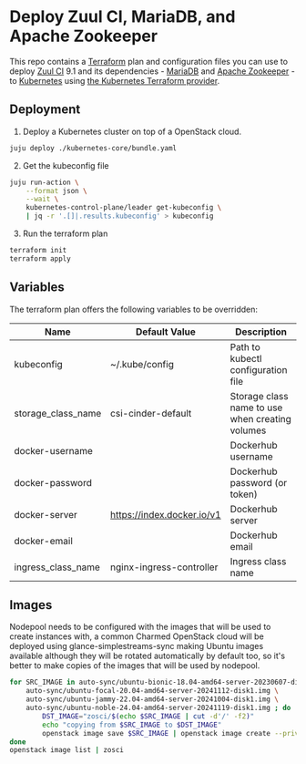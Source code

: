 # Deploy Zuul CI, MariaDB, and Apache Zookeeper

This repo contains a [Terraform](https://www.terraform.io) plan and
configuration files you can use to deploy [Zuul CI](zuul-ci.org/) 9.1 and its
dependencies - [MariaDB](https://mariadb.com) and [Apache
Zookeeper](https://zookeeper.apache.org/) - to
[Kubernetes](https://kubernetes.io) using [the Kubernetes Terraform
provider](https://registry.terraform.io/providers/hashicorp/kubernetes/latest).


## Deployment


1. Deploy a Kubernetes cluster on top of a OpenStack cloud.

``` bash
juju deploy ./kubernetes-core/bundle.yaml
```

2. Get the kubeconfig file

``` bash
juju run-action \
    --format json \
    --wait \
    kubernetes-control-plane/leader get-kubeconfig \
    | jq -r '.[]|.results.kubeconfig' > kubeconfig

```

3. Run the terraform plan
``` bash
terraform init
terraform apply
```

## Variables

The terraform plan offers the following variables to be overridden:

| Name               | Default Value              | Description                                     |
|--------------------|----------------------------|-------------------------------------------------|
| kubeconfig         | ~/.kube/config             | Path to kubectl configuration file              |
| storage_class_name | csi-cinder-default         | Storage class name to use when creating volumes |
| docker-username    |                            | Dockerhub username                              |
| docker-password    |                            | Dockerhub password (or token)                   |
| docker-server      | https://index.docker.io/v1 | Dockerhub server                                |
| docker-email       |                            | Dockerhub email                                 |
| ingress_class_name | nginx-ingress-controller   | Ingress class name                              |


## Images

Nodepool needs to be configured with the images that will be used to create
instances with, a common Charmed OpenStack cloud will be deployed using
glance-simplestreams-sync making Ubuntu images available although they will be
rotated automatically by default too, so it's better to make copies of the
images that will be used by nodepool.

``` bash
for SRC_IMAGE in auto-sync/ubuntu-bionic-18.04-amd64-server-20230607-disk1.img \
    auto-sync/ubuntu-focal-20.04-amd64-server-20241112-disk1.img \
    auto-sync/ubuntu-jammy-22.04-amd64-server-20241004-disk1.img \
    auto-sync/ubuntu-noble-24.04-amd64-server-20241119-disk1.img ; do
        DST_IMAGE="zosci/$(echo $SRC_IMAGE | cut -d'/' -f2)"
        echo "copying from $SRC_IMAGE to $DST_IMAGE"
        openstack image save $SRC_IMAGE | openstack image create --private $DST_IMAGE
done
openstack image list | zosci
```
